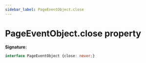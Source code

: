 ```yaml
---
sidebar_label: PageEventObject.close
---
```

# PageEventObject.close property

**Signature:**

```typescript
interface PageEventObject {close: never;}
```
